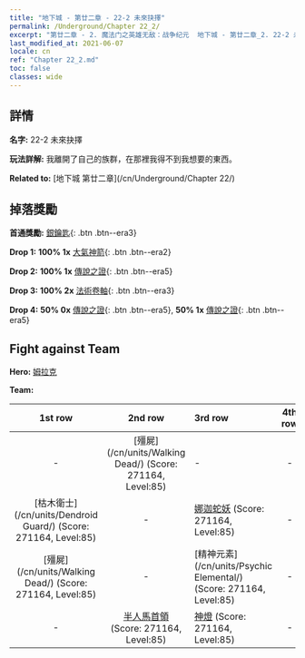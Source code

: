 ```yaml
---
title: "地下城 - 第廿二章 - 22-2 未來抉擇"
permalink: /Underground/Chapter 22_2/
excerpt: "第廿二章 - 2. 魔法门之英雄无敌：战争纪元  地下城 - 第廿二章_2. 22-2 未來抉擇"
last_modified_at: 2021-06-07
locale: cn
ref: "Chapter 22_2.md"
toc: false
classes: wide
---
```


## 詳情

 **名字:** 22-2 未來抉擇

 **玩法詳解:**       我離開了自己的族群，在那裡我得不到我想要的東西。

 **Related to:** [地下城 第廿二章](/cn/Underground/Chapter 22/)

## 掉落獎勵

 **首通獎勵:** [銀鑰匙](/cn/Items/con_693/){: .btn .btn--era3}

 **Drop 1:** **100% 1x** [大氣神箭](/cn/Items/her_449/){: .btn .btn--era2}

 **Drop 2:** **100% 1x** [傳說之證](/cn/Items/mat_88/){: .btn .btn--era5}

 **Drop 3:** **100% 2x** [法術卷軸](/cn/Items/con_694/){: .btn .btn--era3}

 **Drop 4:** **50% 0x** [傳說之證](/cn/Items/mat_81/){: .btn .btn--era5}, **50% 1x** [傳說之證](/cn/Items/mat_81/){: .btn .btn--era5}


## Fight against Team
 **Hero:** [姆拉克](/cn/heroes/Mullich/)

 **Team:**


  | 1st row | 2nd row | 3rd row | 4th row |
  |:----:|:----:|:----|:----:|
  | - | [殭屍](/cn/units/Walking Dead/) (Score: 271164, Level:85)  | - | - |
  | [枯木衛士](/cn/units/Dendroid Guard/) (Score: 271164, Level:85)  | - | [娜迦蛇妖](/cn/units/Naga/) (Score: 271164, Level:85)  | - |
  | [殭屍](/cn/units/Walking Dead/) (Score: 271164, Level:85)  | - | [精神元素](/cn/units/Psychic Elemental/) (Score: 271164, Level:85)  | - |
  | - | [半人馬首領](/cn/units/Centaur/) (Score: 271164, Level:85)  | [神燈](/cn/units/Genie/) (Score: 271164, Level:85)  | - |


